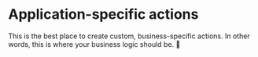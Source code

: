 # Application-specific actions

This is the best place to create custom, business-specific actions. In other words, this is where your business logic should be. 💪
